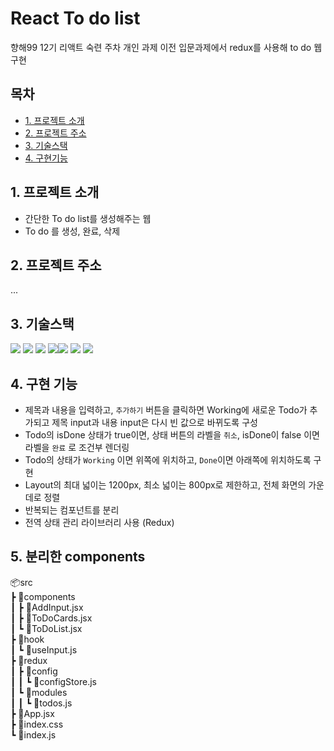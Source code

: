 # React To do list

향해99 12기 리액트 숙련 주차 개인 과제
이전 입문과제에서 redux를 사용해 to do 웹 구현

## 목차

- [1. 프로젝트 소개](##1-프로젝트-소개)
- [2. 프로젝트 주소](##2-프로젝트-주소)
- [3. 기술스택](##2-기술스택)
- [4. 구현기능](##4-구현-기능)

## 1. 프로젝트 소개

- 간단한 To do list를 생성해주는 웹
- To do 를 생성, 완료, 삭제

## 2. 프로젝트 주소

...

## 3. 기술스택

<img src="https://img.shields.io/badge/react-61DAFB?style=for-the-badge&logo=react&logoColor=black"> <img src="https://img.shields.io/badge/javascript-F7DF1E?style=for-the-badge&logo=javascript&logoColor=black"> <img src="https://img.shields.io/badge/css-1572B6?style=for-the-badge&logo=css3&logoColor=white"> <img src="https://img.shields.io/badge/bootstrap-7952B3?style=for-the-badge&logo=bootstrap&logoColor=white"><img src="https://img.shields.io/badge/git-F05032?style=for-the-badge&logo=git&logoColor=white"> <img src="https://img.shields.io/badge/github-181717?style=for-the-badge&logo=github&logoColor=white"> <img src="https://img.shields.io/badge/Redux-764ABC?style=for-the-badge&logo=Redux&logoColor=purple">

## 4. 구현 기능

- 제목과 내용을 입력하고, `추가하기` 버튼을 클릭하면 Working에 새로운 Todo가 추가되고 제목 input과 내용 input은 다시 빈 값으로 바뀌도록 구성
- Todo의 isDone 상태가 true이면, 상태 버튼의 라벨을 `취소`, isDone이 false 이면 라벨을 `완료` 로 조건부 렌더링
- Todo의 상태가 `Working` 이면 위쪽에 위치하고, `Done`이면 아래쪽에 위치하도록 구현
- Layout의 최대 넓이는 1200px, 최소 넓이는 800px로 제한하고, 전체 화면의 가운데로 정렬
- 반복되는 컴포넌트를 분리
- 전역 상태 관리 라이브러리 사용 (Redux)

## 5. 분리한 components

📦src
<br />
 ┣ 📂components
 <br />
 ┃ ┣ 📜AddInput.jsx
 <br />
 ┃ ┣ 📜ToDoCards.jsx
 <br />
 ┃ ┗ 📜ToDoList.jsx
 <br />
 ┣ 📂hook
 <br />
 ┃ ┗ 📜useInput.js
 <br />
 ┣ 📂redux
 <br />
 ┃ ┣ 📂config
 <br />
 ┃ ┃ ┗ 📜configStore.js
 <br />
 ┃ ┗ 📂modules
 <br />
 ┃ ┃ ┗ 📜todos.js
 <br />
 ┣ 📜App.jsx
 <br />
 ┣ 📜index.css
 <br />
 ┗ 📜index.js
